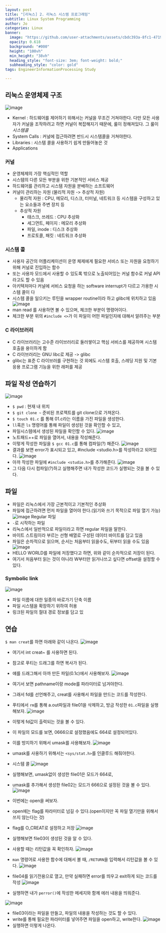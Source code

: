 ```yaml
---
layout: post
title: "[리눅스] 2. 리눅스 시스템 프로그래밍"
subtitle: Linux System Programming
author: Jo
categories: Linux
banner:
  image: "https://github.com/user-attachments/assets/cbdc393a-8fc1-4719-b5c6-8ee3b4453099"
  opacity: 0.618
  background: "#000"
  height: "100vh"
  min_height: "38vh"
  heading_style: "font-size: 3em; font-weight: bold;"
  subheading_style: "color: gold"
tags: EngineerInformationProcessing Study

---
```


## 리눅스 운영체제 구조
![image](https://github.com/user-attachments/assets/ca2cbcfd-a865-406f-8045-41b1b7aba1a4)
- Kernel
  : 하드웨어를 제어하기 위해서는 커널을 무조건 거쳐야한다.
  다만 모든 사용자가 커널을 조작하려고 하면 커널이 복잡해지기 때문에, 룰이 정해져있다.
  그 룰이 *시스템콜*
- System Calls
  : 커널에 접근하려면 반드시 시스템콜을 거쳐야한다.
- Libraries
  : 시스템 콜을 사용하기 쉽게 만들어놓은 것
- Applications

### 커널
- 운영체제의 가장 핵심적인 역할
- 시스템의 다른 모든 부분을 위한 기본적인 서비스 제공
- 하드웨어를 관리하고 시스템 자원을 분배하는 소프트웨어
- 커널이 관리하는 자원 (물리적 자원 -> 추상적 자원)
  - 물리적 자원 : CPU, 메모리, 디스크, 터미널, 네트워크 등 시스템을 구성하고 있는 요소들과 주변 장치 등
  - 추상적 자원
    - 태스크, 쓰레드 : CPU 추상화
    - 세그먼트, 페이지 : 메모리 추상화
    - 파일, inode : 디스크 추상화
    - 프로토콜, 패킷 : 네트워크 추상화

### 시스템 콜
- 사용자 공간의 어플리케이션이 운영 체제에게 필요한 서비스 또는 자원을 요청하기 위해 커널로 진입하는 함수
- 또는 사용자 모드에서 사용할 수 있도록 밖으로 노출되어있는 커널 함수로 커널 API라고도 할 수 있음
- 아키텍처마다 커널에 서비스 요청을 하는 software interrupt가 다르고 가용한 시스템 콜이 다
- 시스템 콜을 일으키는 루틴을 wrapper routine이라 하고 glibc에 위치하고 있음
![image](https://github.com/user-attachments/assets/ade29260-22e7-4d5f-8197-f768e2f34dbd)
- man read 를 사용하면 볼 수 있으며, 체크한 부분이 명령어이다.
- 체크한 부분 위의 ``#include <>``가 이 파일이 어떤 파일인지에 대해서 알려주는 부분


### C 라이브러리
- C 라이브러리는 고수준 라이브러리로 둘러쌓이고 핵심 서비스를 제공하며 시스템 호출을 용이하게 함
- C 라이브러리는 GNU libc로 제공 -> glibc
- glibc는 표준 C 라이브러를 구현하는 것 외에도 시스템 호출, 스레딩 지원 및 기본 응용 프로그램 기능을 위한 래퍼를 제공


## 파일 작성 연습하기
![image](https://github.com/user-attachments/assets/d1757a26-894d-46e1-9672-7b4351724724)
- ``$ pwd`` : 현재 내 위치
- ``$ git clone ~`` 준비된 프로젝트를 git clone으로 가져온다.
- ``$ touch 01.c`` 를 통해 01.c라는 이름을 가진 파일을 생성한다.
- ``ll``혹은 ``ls`` 명령어를 통해 파일이 생성된 것을 확인할 수 있고,
- 파일시스템에서 생성된 파일을 확인할 수 있다.
![image](https://github.com/user-attachments/assets/f8576a3e-7d61-40a6-b458-d770af726ede)
- 노트패드++로 파일을 열어서, 내용을 작성해준다.
- 이렇게 작성한 파일을 ``$ gcc 01.c``를 통해 컴파일(?) 해준다.
![image](https://github.com/user-attachments/assets/16ca6b76-8c4b-49c8-b57e-712ce81cdaac)
- 결과를 보면 error가 표시되고 있고, #include <studio.h>를 작성하라고 되어있다.
![image](https://github.com/user-attachments/assets/58be2945-cd0d-4e5d-bb01-d438fecf96c6)
- 아까 작성한 파일에 ``#include <studio.h>``를 추가해준다.
![image](https://github.com/user-attachments/assets/08596fe2-1079-4d3b-a70c-d4a4849ba622)
- 그 다음 다시 컴파일(?)하고 실행해주면 내가 작성한 코드가 실행되는 것을 볼 수 있다.

## 파일
- 파일은 리눅스에서 가장 근본적이고 기본적인 추상화
- 파일에 접근하려면 먼저 파일을 열어야 한다.(읽기와 쓰기 목적으로 파일 열기 가능)
![image](https://github.com/user-attachments/assets/49afb9b8-4d1c-4139-9672-0705ad168608)
Regular 파일
- ``-``로 시작하는 파일
- 리눅스에서 일반적으로 파일이라고 하면 regular 파일을 말한다.
- 바이트 스트림이라 부르는 선형 배열로 구성된 데이터 바이트를 담고 있음
- 파일은 순차적으로 읽으며, 순서는 처음부터 읽을수도, 뒤부터 읽을 수도 있음
![image](https://github.com/user-attachments/assets/128f513b-684d-4d7f-9485-657589a68c89)
- HELLO WORLD를 파일에 저장했다고 하면, 위와 같이 순차적으로 저장이 된다.
- 여기서 처음부터 읽는 것이 아니라 W부터만 읽거나쓰고 싶다면 offset을 설정할 수 있다.

### Symbolic link
![image](https://github.com/user-attachments/assets/e806b8db-23fc-4f99-b9fc-5246129304fa)
- 파일 이름에 대한 일종의 바로가기 단축 이름
- 파일 시스템을 확장하기 위하여 허용
- 링크된 파일의 절대 경로 정보를 담고 있

## 연습

``$ man creat``를 하면 아래와 같이 나온다.
![image](https://github.com/user-attachments/assets/b53cde8e-623b-474d-bad4-3796ffa59432)
- 여기서 int creat~ 를 사용하면 된다.
- 참고로 푸티는 드래그를 하면 복사가 된다.
- 얘를 드래그해서 아까 만든 파일(0.1c)에서 사용해보자.
![image](https://github.com/user-attachments/assets/26d28f8d-83cd-4184-9a5b-ae0bb8b44167)
- 여기서 보면 pathname이랑 mode를 파라미터로 넘겨야한다.
- 그래서 fd를 선언해주고, creat를 사용해서 파일을 만드는 코드를 작성한다.
- 푸티에서 ``rm``를 통해 a.out파일과 file01을 삭제하고, 방금 작성한 ``01.c``파일을 실행해보자.
![image](https://github.com/user-attachments/assets/03444b0e-41b5-4b59-b157-ab688184147c)
- 이렇게 fd값이 출력되는 것을 볼 수 있다.
- 이 파일의 모드를 보면, 0666으로 설정했음에도 664로 설정되어있다.
- 이를 방지하기 위해서 umask를 사용해보자.
![image](https://github.com/user-attachments/assets/fced7829-16fa-454a-bef5-a2ecbdbe7ba1)
- umask를 사용하기 위해서는 ``<sys/stat.h>``를 인클루드 해줘야한다.
- 시스템 콜
![image](https://github.com/user-attachments/assets/75eb0a01-9cfb-4287-beb7-d190c834728c)
- 실행해보면, umask없이 생성한 file01은 모드가 664로,
- umask를 추가해서 생성한 file02는 모드가 666으로 설정된 것을 볼 수 있다.
![image](https://github.com/user-attachments/assets/246df66e-3ff3-4473-a4c7-fbb13aeea639)
- 이번에는 open을 써보자.
- open에는 flag를 파라미터로 넘길 수 있다.(open이지만 꼭 파일 열기만을 위해서 쓰지 않는다는 것)
- flag를 O_CREAT로 설정하고 저장
![image](https://github.com/user-attachments/assets/a36559d3-26aa-43f4-b0dc-f23017f06e07)
- 실행해보면 file03이 생성된 것을 알 수 있다.

- 사용할 때는 리턴값을 꼭 확인하자.
![image](https://github.com/user-attachments/assets/6907c4b3-8f68-40f8-8ba0-c34cef1fb6d5)
- ``man`` 명령어로 사용한 함수에 대해서 볼 때, ``/RETURN``을 입력해서 리턴값을 볼 수 있다.
![image](https://github.com/user-attachments/assets/e3370615-ea90-42ab-a69c-f30530fe0678)
- file04를 읽기전용으로 열고, 만약 실패하면 error를 띄우고 exit하게 되는 코드를 작성
![image](https://github.com/user-attachments/assets/40215141-fb5e-44b3-9a7b-dbe32f74c1d5)
- 실행하면 내가 ``perror()``에 작성한 메세지와 함께 에러 내용을 띄워준다.

![image](https://github.com/user-attachments/assets/8d3edf6a-a07e-4c4e-8aff-d471969562bc)
- file03이라는 파일을 만들고, 파일의 내용을 작성하는 것도 할 수 있다.
- write를 통해 필요한 파라미터를 넣어주면 파일을 open하고, write한다.
![image](https://github.com/user-attachments/assets/ef82da5d-cadd-407c-b141-d31c78cd36e4)
- 실행하면 이렇게 나온다.







